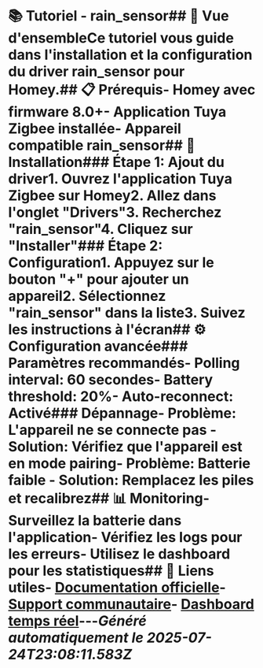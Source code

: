 # 📚 Tutoriel - rain_sensor## 🎯 Vue d'ensembleCe tutoriel vous guide dans l'installation et la configuration du driver **rain_sensor** pour Homey.## 📋 Prérequis- Homey avec firmware 8.0+- Application Tuya Zigbee installée- Appareil compatible rain_sensor## 🔧 Installation### Étape 1: Ajout du driver1. Ouvrez l'application Tuya Zigbee sur Homey2. Allez dans l'onglet "Drivers"3. Recherchez "rain_sensor"4. Cliquez sur "Installer"### Étape 2: Configuration1. Appuyez sur le bouton "+" pour ajouter un appareil2. Sélectionnez "rain_sensor" dans la liste3. Suivez les instructions à l'écran## ⚙️ Configuration avancée### Paramètres recommandés- **Polling interval**: 60 secondes- **Battery threshold**: 20%- **Auto-reconnect**: Activé### Dépannage- **Problème**: L'appareil ne se connecte pas - **Solution**: Vérifiez que l'appareil est en mode pairing- **Problème**: Batterie faible - **Solution**: Remplacez les piles et recalibrez## 📊 Monitoring- Surveillez la batterie dans l'application- Vérifiez les logs pour les erreurs- Utilisez le dashboard pour les statistiques## 🔗 Liens utiles- [Documentation officielle](../README.md)- [Support communautaire](https://github.com/dlnraja/com.universaltuyazigbee.device/issues)- [Dashboard temps réel](../dashboard/)---*Généré automatiquement le 2025-07-24T23:08:11.583Z*